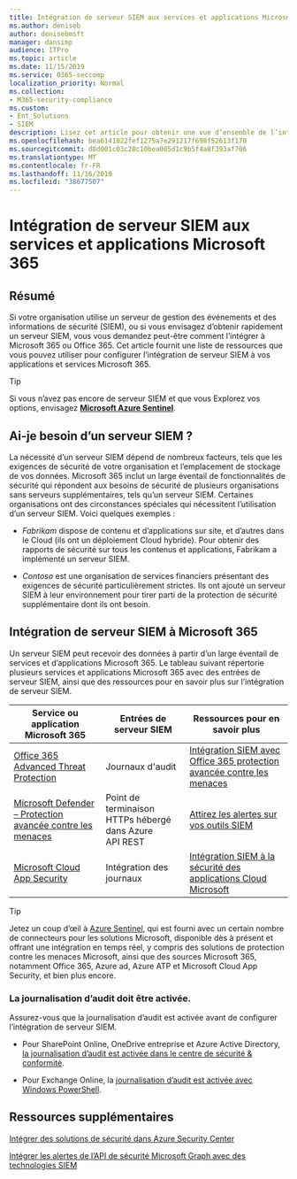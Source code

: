 ```yaml
---
title: Intégration de serveur SIEM aux services et applications Microsoft 365
ms.author: deniseb
author: denisebmsft
manager: dansimp
audience: ITPro
ms.topic: article
ms.date: 11/15/2019
ms.service: O365-seccomp
localization_priority: Normal
ms.collection:
- M365-security-compliance
ms.custom:
- Ent_Solutions
- SIEM
description: Lisez cet article pour obtenir une vue d’ensemble de l’intégration de serveur SIEM à Microsoft 365.
ms.openlocfilehash: bea6141022fef1275a7e291217f698f52613f170
ms.sourcegitcommit: d8d001c03c28c10bea005d1c9b5f4a8f393af706
ms.translationtype: MT
ms.contentlocale: fr-FR
ms.lasthandoff: 11/16/2019
ms.locfileid: "38677507"
---
```

# <a name="siem-server-integration-with-microsoft-365-services-and-applications"></a>Intégration de serveur SIEM aux services et applications Microsoft 365

## <a name="summary"></a>Résumé

Si votre organisation utilise un serveur de gestion des événements et des informations de sécurité (SIEM), ou si vous envisagez d’obtenir rapidement un serveur SIEM, vous vous demandez peut-être comment l’intégrer à Microsoft 365 ou Office 365. Cet article fournit une liste de ressources que vous pouvez utiliser pour configurer l’intégration de serveur SIEM à vos applications et services Microsoft 365.

> [!TIP]
> Si vous n’avez pas encore de serveur SIEM et que vous Explorez vos options, envisagez **[Microsoft Azure Sentinel](https://docs.microsoft.com/azure/sentinel/overview)**.

## <a name="do-i-need-a-siem-server"></a>Ai-je besoin d’un serveur SIEM ?

La nécessité d’un serveur SIEM dépend de nombreux facteurs, tels que les exigences de sécurité de votre organisation et l’emplacement de stockage de vos données. Microsoft 365 inclut un large éventail de fonctionnalités de sécurité qui répondent aux besoins de sécurité de plusieurs organisations sans serveurs supplémentaires, tels qu’un serveur SIEM. Certaines organisations ont des circonstances spéciales qui nécessitent l’utilisation d’un serveur SIEM. Voici quelques exemples :

- *Fabrikam* dispose de contenu et d’applications sur site, et d’autres dans le Cloud (ils ont un déploiement Cloud hybride). Pour obtenir des rapports de sécurité sur tous les contenus et applications, Fabrikam a implémenté un serveur SIEM. 

- *Contoso* est une organisation de services financiers présentant des exigences de sécurité particulièrement strictes. Ils ont ajouté un serveur SIEM à leur environnement pour tirer parti de la protection de sécurité supplémentaire dont ils ont besoin.

## <a name="siem-server-integration-with-microsoft-365"></a>Intégration de serveur SIEM à Microsoft 365

Un serveur SIEM peut recevoir des données à partir d’un large éventail de services et d’applications Microsoft 365. Le tableau suivant répertorie plusieurs services et applications Microsoft 365 avec des entrées de serveur SIEM, ainsi que des ressources pour en savoir plus sur l’intégration de serveur SIEM. 

| Service ou application Microsoft 365 | Entrées de serveur SIEM | Ressources pour en savoir plus |
| --- | --- | --- |
| [Office 365 Advanced Threat Protection](office-365-atp.md)  | Journaux d'audit | [Intégration SIEM avec Office 365 protection avancée contre les menaces](siem-integration-with-office-365-ti.md) |
| [Microsoft Defender – Protection avancée contre les menaces](https://docs.microsoft.com/windows/security/threat-protection/) | Point de terminaison HTTPs hébergé dans Azure <br/>API REST| [Attirez les alertes sur vos outils SIEM](https://docs.microsoft.com/windows/security/threat-protection/microsoft-defender-atp/configure-siem) |
| [Microsoft Cloud App Security](https://docs.microsoft.com/cloud-app-security/what-is-cloud-app-security) | Intégration des journaux | [Intégration SIEM à la sécurité des applications Cloud Microsoft](https://docs.microsoft.com/cloud-app-security/siem) |

> [!TIP]
> Jetez un coup d’œil à [Azure Sentinel](https://docs.microsoft.com/azure/sentinel/overview), qui est fourni avec un certain nombre de connecteurs pour les solutions Microsoft, disponible dès à présent et offrant une intégration en temps réel, y compris des solutions de protection contre les menaces Microsoft, ainsi que des sources Microsoft 365, notamment Office 365, Azure ad, Azure ATP et Microsoft Cloud App Security, et bien plus encore.

### <a name="audit-logging-must-be-turned-on"></a>La journalisation d’audit doit être activée.

Assurez-vous que la journalisation d’audit est activée avant de configurer l’intégration de serveur SIEM. 

- Pour SharePoint Online, OneDrive entreprise et Azure Active Directory, [la journalisation d’audit est activée dans le centre de sécurité & conformité](https://docs.microsoft.com/office365/securitycompliance/turn-audit-log-search-on-or-off).

- Pour Exchange Online, la [journalisation d’audit est activée avec Windows PowerShell](https://docs.microsoft.com/office365/securitycompliance/enable-mailbox-auditing).
 
## <a name="additional-resources"></a>Ressources supplémentaires

[Intégrer des solutions de sécurité dans Azure Security Center](https://docs.microsoft.com/azure/security-center/security-center-partner-integration#exporting-data-to-a-siem)

[Intégrer les alertes de l’API de sécurité Microsoft Graph avec des technologies SIEM](https://docs.microsoft.com/graph/security-integration)